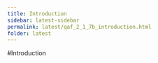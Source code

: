 ```yaml
---
title: Introduction
sidebar: latest-sidebar
permalink: latest/qaf_2_1_7b_introduction.html
folder: latest
---
```

#Introduction